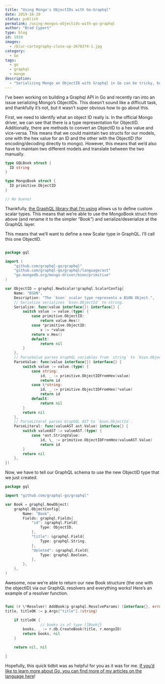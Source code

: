```yaml
---
title: "Using Mongo's ObjectIDs with Go-Graphql"
date: 2019-10-20
status: publish
permalink: /using-mongos-objectids-with-go-graphql
author: "Brad Cypert"
type: blog
id: 1919
images:
  - /blur-cartography-close-up-2678374-1.jpg
category:
  - Go
tags:
  - go
  - graphql
  - mongo
description:
  - "Serializing Mongo an ObjectID with Graphql in Go can be tricky, but with a custom scalar type, it's relatively painless."
---
```


I’ve been working on building a Graphql API in Go and recently ran into an issue serializing Mongo’s ObjectIDs. This doesn’t sound like a difficult task, and thankfully it’s not, but it wasn’t super obvious how to go about this.

First, we need to identify what an object ID really is. In the official Mongo driver, we can see that there is a type representation for ObjectID. Additionally, there are methods to convert an ObjectID to a hex value and vice-versa. This means that we could maintain two structs for our models, one with the hex value for an ID and the other with the ObjectID (for encoding/decoding directly to mongo). However, this means that we’d also have to maintain two different models and translate between the two manually.

```go
type GQLBook struct {
  ID string
}

type MongoBook struct {
  ID primitive.ObjectID
}

// No bueno!
```

Thankfully, [the GraphQL library that I’m using](https://github.com/graphql-go/graphql) allows us to define custom scalar types. This means that we’re able to use the MongoBook struct from above (and rename it to the simpler “Book”) and serialize/deserialize at the GraphQL layer.

This means that we’ll want to define a new Scalar type in GraphQL. I’ll call this one ObjectID.

```go

package gql

import (
	"github.com/graphql-go/graphql"
	"github.com/graphql-go/graphql/language/ast"
	"go.mongodb.org/mongo-driver/bson/primitive"
)

var ObjectID = graphql.NewScalar(graphql.ScalarConfig{
	Name: "BSON",
	Description: "The `bson` scalar type represents a BSON Object.",
	// Serialize serializes `bson.ObjectId` to string.
	Serialize: func(value interface{}) interface{} {
		switch value := value.(type) {
			case primitive.ObjectID:
				return value.Hex()
			case *primitive.ObjectID:
				v := *value
			return v.Hex()
			default:
				return nil
		}
	},
	// ParseValue parses GraphQL variables from `string` to `bson.ObjectId`.
	ParseValue: func(value interface{}) interface{} {
		switch value := value.(type) {
			case string:
				id, _ := primitive.ObjectIDFromHex(value)
				return id
			case \*string:
				id, _ := primitive.ObjectIDFromHex(*value)
				return id
			default:
				return nil
		}
		return nil
	},
	// ParseLiteral parses GraphQL AST to `bson.ObjectId`.
	ParseLiteral: func(valueAST ast.Value) interface{} {
		switch valueAST := valueAST.(type) {
			case *ast.StringValue:
				id, \_ := primitive.ObjectIDFromHex(valueAST.Value)
				return id
		}
		return nil
	},
})

```

Now, we have to tell our GraphQL schema to use the new ObjectID type that we just created.

```go
package gql

import "github.com/graphql-go/graphql"

var Book = graphql.NewObject(
	graphql.ObjectConfig{
		Name: "Book",
		Fields: graphql.Fields{
			"id": &graphql.Field{
				Type: ObjectID,
			},
			"title": &graphql.Field{
				Type: graphql.String,
			},
			"deleted": &graphql.Field{
				Type: graphql.Boolean,
			},
		},
	},
)
```

Awesome, now we’re able to return our new Book structure (the one with the objectID) via our GraphQL resolvers and everything works! Here’s an example of a resolver function.

```go

func (r \*Resolver) AddBook(p graphql.ResolveParams) (interface{}, error) {
title, titleOK := p.Args["title"].(string)

    if titleOK {
                // books is of type []Book{}
    	books, _ := r.db.CreateBook(title, r.mongoID)
    	return books, nil
    }

    return nil, nil

}

```

Hopefully, this quick tidbit was as helpful for you as it was for me. [If you’d like to learn more about Go, you can find more of my articles on the language here](/tags/go/)!

